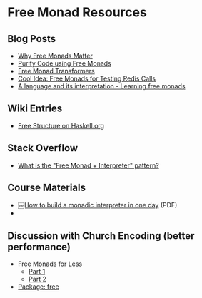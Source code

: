 # Free Monad Resources

## Blog Posts
- [Why Free Monads Matter](http://www.haskellforall.com/2012/06/you-could-have-invented-free-monads.html)
- [Purify Code using Free Monads](http://www.haskellforall.com/2012/07/purify-code-using-free-monads.html)
- [Free Monad Transformers](http://www.haskellforall.com/2012/07/free-monad-transformers.html)
- [Cool Idea: Free Monads for Testing Redis Calls](http://michaelxavier.net/posts/2014-04-27-Cool-Idea-Free-Monads-for-Testing-Redis-Calls.html)
- [A language and its interpretation - Learning free monads](http://debasishg.blogspot.ca/2013/01/a-language-and-its-interpretation.html)

## Wiki Entries
- [Free Structure on Haskell.org](https://wiki.haskell.org/Free_structure)

## Stack Overflow
- [What is the "Free Monad + Interpreter" pattern?](http://programmers.stackexchange.com/questions/242795/what-is-the-free-monad-interpreter-pattern)

## Course Materials
- [￼How to build a monadic interpreter in one day](https://wiki.haskell.org/wikiupload/c/c6/ICMI45-paper-en.pdf) (PDF)
- 
## Discussion with Church Encoding (better performance)
- Free Monads for Less
  - [Part 1](http://comonad.com/reader/2011/free-monads-for-less/)
  - [Part 2](http://comonad.com/reader/2011/free-monads-for-less-2/)
- [Package: free](http://shared.botis.org/slides/free.pdf)
